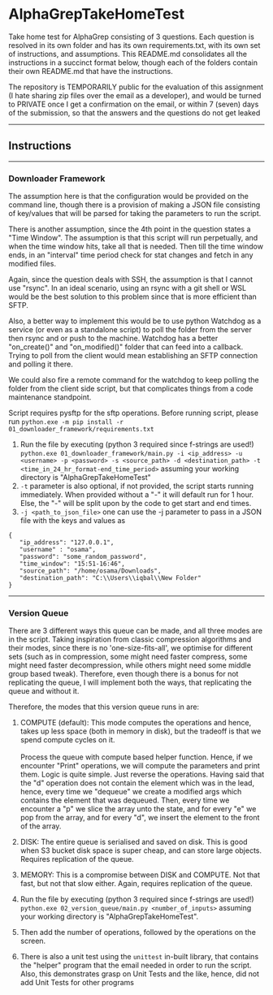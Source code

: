 # AlphaGrepTakeHomeTest
Take home test for AlphaGrep consisting of 3 questions. Each question is resolved in
its own folder and has its own requirements.txt, with its own set of instructions, and
assumptions. This README.md consolidates all the instructions in a succinct format below,
though each of the folders contain their own README.md that have the instructions.

The repository is TEMPORARILY public for the evaluation of this assignment (I hate sharing
zip files over the email as a developer), and would be turned to PRIVATE once I get a 
confirmation on the email, or within 7 (seven) days of the submission, so that the answers
and the questions do not get leaked

<hr>

## Instructions
<hr>

### Downloader Framework

The assumption here is that the configuration would be provided on the command line,
though there is a provision of making a JSON file consisting of key/values that will be
parsed for taking the parameters to run the script. 

There is another assumption, since the 4th point in the question states a "Time Window".
The assumption is that this script will run perpetually, and when the time window hits, take
all that is needed. Then till the time window ends, in an "interval" time period check for
stat changes and fetch in any modified files.

Again, since the question deals with SSH, the assumption is that I cannot use "rsync". In
an ideal scenario, using an rsync with a git shell or WSL would be the best solution to this
problem since that is more efficient than SFTP.

Also, a better way to implement this would be to use python Watchdog as a service (or even
as a standalone script) to poll the folder from the server then rsync and or push to the
machine. Watchdog has a better "on_create()" and "on_modified()" folder that can feed into
a callback. Trying to poll from the client would mean establishing an SFTP connection and
polling it there.

We could also fire a remote command for the watchdog to keep polling the folder from the
client side script, but that complicates things from a code maintenance standpoint.

Script requires pysftp for the sftp operations. Before running script, please run
```python.exe -m pip install -r 01_downloader_framework/requirements.txt```

1. Run the file by executing (python 3 required since f-strings are used!)
    ```python.exe 01_downloader_framework/main.py -i <ip_address> -u <username> -p <password> -s <source_path> -d <destination_path> -t <time_in_24_hr_format-end_time_period>```
    assuming your working directory is "AlphaGrepTakeHomeTest"
2. ```-t``` parameter is also optional, if not provided, the script starts running immediately. When provided without a "-"
it will default run for 1 hour. Else, the "-" will be split upon by the code to get start and end times.
3. ```-j <path_to_json_file>``` one can use the -j parameter to pass in a JSON file with the keys and values
    as 
```
{
   "ip_address": "127.0.0.1",
   "username" : "osama",
   "password": "some_random_password",
   "time_window": "15:51-16:46",
   "source_path": "/home/osama/Downloads",
   "destination_path": "C:\\Users\\iqbal\\New Folder"
}
```

<hr>

### Version Queue

There are 3 different ways this queue can be made, and all three modes are in the script.
Taking inspiration from classic compression algorithms and their modes, since there is no
'one-size-fits-all', we optimise for different sets (such as in compression, some might
need faster compress, some might need faster decompression, while others might need some
middle group based tweak). Therefore, even though there is a bonus for not replicating
the queue, I will implement both the ways, that replicating the queue and without it.

Therefore, the modes that this version queue runs in are:
1. COMPUTE (default): This mode computes the operations and hence, takes up less space (both
in memory in disk), but the tradeoff is that we spend compute cycles on it.
<br><br>
    Process the queue with compute based helper function. Hence, if we encounter "Print" operations,
    we will compute the parameters and print them. Logic is quite simple. Just reverse the operations.
    Having said that the "d" operation does not contain the element which was in the lead, hence,
    every time we "dequeue" we create a modified args which contains the element that was dequeued. Then, every time
    we encounter a "p" we slice the array unto the state, and for every "e" we pop from the array, and for every "d",
    we insert the element to the front of the array.


3. DISK: The entire queue is serialised and saved on disk. This is good when S3 bucket disk
space is super cheap, and can store large objects. Requires replication of the queue.
4. MEMORY: This is a compromise between DISK and COMPUTE. Not that fast, 
but not that slow either. Again, requires replication of the queue.


1. Run the file by executing (python 3 required since f-strings are used!)
    ```python.exe 02_version_queue/main.py <number_of_inputs>```
    assuming your working directory is "AlphaGrepTakeHomeTest". 
2. Then add the number of operations, followed by the operations on the screen.
3. There is also a unit test using the ```unittest``` in-built library, that contains the 
"helper" program that the email needed in order to run the script. Also, this demonstrates
grasp on Unit Tests and the like, hence, did not add Unit Tests for other programs